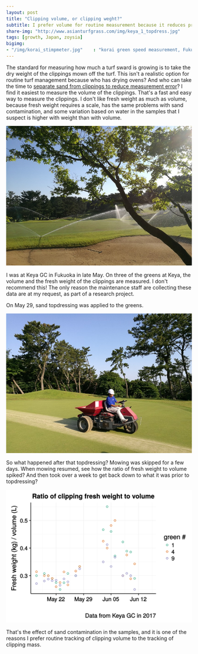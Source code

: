 ```yaml
---
layout: post
title: "Clipping volume, or clipping weght?"
subtitle: I prefer volume for routine measurement because it reduces problems with sand contamination
share-img: "http://www.asianturfgrass.com/img/keya_1_topdress.jpg"
tags: [growth, Japan, zoysia]
bigimg:
- "/img/korai_stimpmeter.jpg"    : "korai green speed measurement, Fukuoka"
---
```


The standard for measuring how much a turf sward is growing is to take the dry weight of the clippings mown off the turf. This isn't a realistic option for routine turf management because who has drying ovens? And who can take the time to [separate sand from clippings to reduce measurement error](https://dl.sciencesocieties.org/publications/cs/abstracts/51/3/1268)? I find it easiest to measure the volume of the clippings. That's a fast and easy way to measure the clippings. I don't like fresh weight as much as volume, because fresh weight requires a scale, has the same problems with sand contamination, and some variation based on water in the samples that I suspect is higher with weight than with volume.

![*Acer palmatum* and korai putting green in Fukuoka](/img/keya_8_maple.jpg)

I was at Keya GC in Fukuoka in late May. On three of the greens at Keya, the volume and the fresh weight of the clippings are measured. I don't recommend this! The only reason the maintenance staff are collecting these data are at my request, as part of a research project.

On May 29, sand topdressing was applied to the greens.

![sand topdressing application to 1 green at Keya GC](/img/keya_1_topdress.jpg)

So what happened after that topdressing? Mowing was skipped for a few days. When mowing resumed, see how the ratio of fresh weight to volume spiked? And then took over a week to get back down to what it was prior to topdressing? 

![chart of ratio fresh weight to volume](/img/ratioChart.svg)

That's the effect of sand contamination in the samples, and it is one of the reasons I prefer routine tracking of clipping volume to the tracking of clipping mass.



